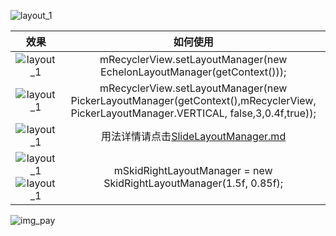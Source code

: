 ![layout_1](https://github.com/DingMouRen/LayoutManagerGroup/raw/master/picture/img_header.png)<br>

| 效果 | 如何使用 |
| :----: | :---:|
|![layout_1](https://github.com/DingMouRen/LayoutManagerGroup/raw/master/picture/layout_1.gif) | mRecyclerView.setLayoutManager(new EchelonLayoutManager(getContext()));|
|![layout_1](https://github.com/DingMouRen/LayoutManagerGroup/raw/master/picture/layout_2.gif) | mRecyclerView.setLayoutManager(new PickerLayoutManager(getContext(),mRecyclerView, PickerLayoutManager.VERTICAL, false,3,0.4f,true));|
|![layout_1](https://github.com/DingMouRen/LayoutManagerGroup/raw/master/picture/layout_3.gif) | 用法详情请点击[SlideLayoutManager.md](https://github.com/DingMouRen/LayoutManagerGroup/blob/master/document/SlideLayoutManager.md)|
|![layout_1](https://github.com/DingMouRen/LayoutManagerGroup/raw/master/picture/layout_4_1.gif) ![layout_1](https://github.com/DingMouRen/LayoutManagerGroup/raw/master/picture/layout_4_2.gif) |  mSkidRightLayoutManager = new SkidRightLayoutManager(1.5f, 0.85f);|


![img_pay](https://github.com/DingMouRen/LayoutManagerGroup/raw/master/picture/img_pay.png)